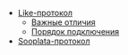 ﻿
* [Like-протокол](/like.md)
   * [Важные отличия](/like/changes.md)
   * [Порядок подключения](/like/connect.md)
* [Sooplata-протокол](/)
